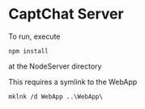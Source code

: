 CaptChat Server
===============

To run, execute
```
npm install
```
at the NodeServer directory

This requires a symlink to the WebApp

```
mklnk /d WebApp ..\WebApp\
```
